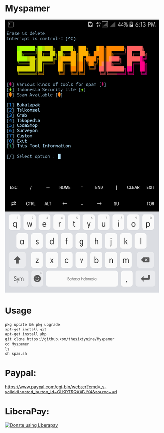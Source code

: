 # Myspamer
![](./Images/Spam.png)
# Usage
```
pkg update && pkg upgrade
apt-get install git
apt-get install php
git clone https://github.com/thesixtynine/Myspamer
cd Myspamer
ls
sh spam.sh
```
# Paypal:
https://www.paypal.com/cgi-bin/webscr?cmd=_s-xclick&hosted_button_id=CLKRT5QXXFJY4&source=url
# LiberaPay:
<noscript><a href="https://liberapay.com/thesixtynine/donate"><img alt="Donate using Liberapay" src="https://liberapay.com/assets/widgets/donate.svg"></a></noscript>
